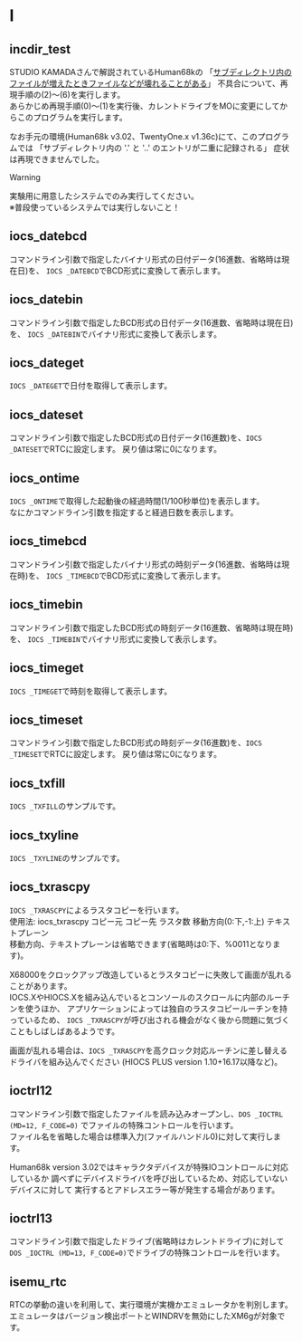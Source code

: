 # I

## incdir_test
STUDIO KAMADAさんで解説されているHuman68kの
「[サブディレクトリ内のファイルが増えたときファイルなどが壊れることがある](https://stdkmd.net/bugsx68k/#human_subdir)」
不具合について、再現手順の(2)～(6)を実行します。  
あらかじめ再現手順(0)～(1)を実行後、カレントドライブをMOに変更にしてからこのプログラムを実行します。

なお手元の環境(Human68k v3.02、TwentyOne.x v1.36c)にて、このプログラムでは
「サブディレクトリ内の '.' と '..' のエントリが二重に記録される」
症状は再現できませんでした。

> [!WARNING]
> 実験用に用意したシステムでのみ実行してください。  
> ※普段使っているシステムでは実行しないこと！


## iocs_datebcd
コマンドライン引数で指定したバイナリ形式の日付データ(16進数、省略時は現在日)を、
`IOCS _DATEBCD`でBCD形式に変換して表示します。


## iocs_datebin
コマンドライン引数で指定したBCD形式の日付データ(16進数、省略時は現在日)を、
`IOCS _DATEBIN`でバイナリ形式に変換して表示します。


## iocs_dateget
`IOCS _DATEGET`で日付を取得して表示します。


## iocs_dateset
コマンドライン引数で指定したBCD形式の日付データ(16進数)を、`IOCS _DATESET`でRTCに設定します。
戻り値は常に0になります。


## iocs_ontime
`IOCS _ONTIME`で取得した起動後の経過時間(1/100秒単位)を表示します。  
なにかコマンドライン引数を指定すると経過日数を表示します。


## iocs_timebcd
コマンドライン引数で指定したバイナリ形式の時刻データ(16進数、省略時は現在時)を、
`IOCS _TIMEBCD`でBCD形式に変換して表示します。


## iocs_timebin
コマンドライン引数で指定したBCD形式の時刻データ(16進数、省略時は現在時)を、
`IOCS _TIMEBIN`でバイナリ形式に変換して表示します。


## iocs_timeget
`IOCS _TIMEGET`で時刻を取得して表示します。


## iocs_timeset
コマンドライン引数で指定したBCD形式の時刻データ(16進数)を、`IOCS _TIMESET`でRTCに設定します。
戻り値は常に0になります。


## iocs_txfill
`IOCS _TXFILL`のサンプルです。


## iocs_txyline
`IOCS _TXYLINE`のサンプルです。


## iocs_txrascpy
`IOCS _TXRASCPY`によるラスタコピーを行います。  
使用法: iocs_txrascpy コピー元 コピー先 ラスタ数 移動方向(0:下,-1:上) テキストプレーン  
移動方向、テキストプレーンは省略できます(省略時は0:下、%0011となります)。

X68000をクロックアップ改造しているとラスタコピーに失敗して画面が乱れることがあります。  
IOCS.XやHIOCS.Xを組み込んでいるとコンソールのスクロールに内部のルーチンを使うほか、
アプリケーションによっては独自のラスタコピールーチンを持っているため、
`IOCS _TXRASCPY`が呼び出される機会がなく後から問題に気づくこともしばしばあるようです。

画面が乱れる場合は、`IOCS _TXRASCPY`を高クロック対応ルーチンに差し替えるドライバを組み込んでください
(HIOCS PLUS version 1.10+16.17以降など)。


## ioctrl12
コマンドライン引数で指定したファイルを読み込みオープンし、`DOS _IOCTRL (MD=12, F_CODE=0)`
でファイルの特殊コントロールを行います。  
ファイル名を省略した場合は標準入力(ファイルハンドル0)に対して実行します。

Human68k version 3.02ではキャラクタデバイスが特殊IOコントロールに対応しているか
調べずにデバイスドライバを呼び出しているため、対応していないデバイスに対して
実行するとアドレスエラー等が発生する場合があります。


## ioctrl13
コマンドライン引数で指定したドライブ(省略時はカレントドライブ)に対して
`DOS _IOCTRL (MD=13, F_CODE=0)`でドライブの特殊コントロールを行います。


## isemu_rtc
RTCの挙動の違いを利用して、実行環境が実機かエミュレータかを判別します。
エミュレータはバージョン検出ポートとWINDRVを無効にしたXM6gが対象です。

